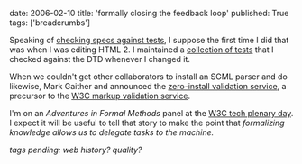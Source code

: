 date: 2006-02-10
title: 'formally closing the feedback loop'
published: True
tags: ['breadcrumbs']

<p>Speaking of <a href="http://dig.csail.mit.edu/breadcrumbs/node/85">checking specs against tests</a>, I suppose the first time I did that was when I was editing HTML 2. I maintained a <a href="http://www.w3.org/MarkUp/html-test/README.html">collection of tests</a> that I checked against the DTD whenever I changed it.</p>

<p>When we couldn't get other collaborators to install an SGML parser and do likewise, Mark Gaither and announced the
<a href="http://lists.w3.org/Archives/Public/www-html/1994Jul/0015">zero-install validation service</a>, a precursor to the <a href="http://validator.w3.org/">W3C markup validation service</a>.</p>

<p>I'm on an
<cite>Adventures in Formal Methods</cite>
panel at the <a href="http://www.w3.org/2006/03/01-TechPlenAgenda.html">W3C tech plenary day</a>. I expect it will be useful to tell that story to make the point that <em>formalizing knowledge allows us to delegate tasks to the machine.</em></p>

<p><em>tags pending: web history? quality?</em></p>